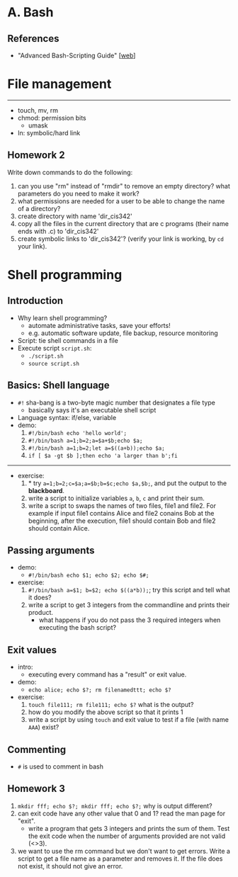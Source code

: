 A. Bash
===

References
---

- "Advanced Bash-Scripting Guide" [[web](http://www.tldp.org/LDP/abs/html/)]

File management
===

---

- touch, mv, rm
- chmod: permission bits
    - umask
- ln: symbolic/hard link

Homework 2
---

Write down commands to do the following: 

1. can you use "rm" instead of "rmdir" to remove an empty directory? what parameters do you need to make it work?
2. what permissions are needed for a user to be able to change the name of a directory?
3. create directory with name 'dir_cis342'
4. copy all the files in the current directory that are c programs (their name ends with .c) to 'dir_cis342'
5. create symbolic links to 'dir_cis342'? (verify your link is working, by `cd` your link).

Shell programming
===

Introduction
---

- Why learn shell programming?
    - automate administrative tasks, save your efforts!
    - e.g. automatic software update, file backup, resource monitoring
- Script: tie shell commands in a file 
- Execute script `script.sh`:
    - `./script.sh`
    - `source script.sh`

Basics: Shell language
---

- `#!` sha-bang is a two-byte magic number that designates a file type
    - basically says it's an executable shell script 
- Language syntax: if/else, variable
- demo:
    1. `#!/bin/bash echo 'hello world';`
    2. `#!/bin/bash a=1;b=2;a=$a+$b;echo $a;`
    2. `#!/bin/bash a=1;b=2;let a=$((a+b));echo $a;`
    3. `if [ $a -gt $b ];then echo 'a larger than b';fi`

---

- exercise:
    1. \* try `a=1;b=2;c=$a;a=$b;b=$c;echo $a,$b;`, and put the output to the **blackboard**.
    2. write a script to initialize variables `a`, `b`, `c` and print their sum.
    3. write a script to swaps the names of two files, file1 and file2. For example if input file1 contains Alice and file2 conains Bob at the beginning, after the execution, file1 should contain Bob and file2 should contain Alice.

Passing arguments
---

- demo: 
    - `#!/bin/bash echo $1; echo $2; echo $#;`
- exercise:
    1. `#!/bin/bash a=$1; b=$2; echo $((a*b));`; try this script and tell what it does?
    1. write a script to get 3 integers from the commandline and prints their product.
        - what happens if you do not pass the 3 required integers when executing the bash script?

Exit values 
---

- intro:
    - executing every command has a "result" or exit value.
- demo: 
    - `echo alice; echo $?; rm filenamedttt; echo $?`
- exercise: 
    1. `touch file111; rm file111; echo $?` what is the output? 
    2. how do you modify the above script so that it prints 1
    3. write a script by using `touch` and exit value to test if a file (with name `AAA`) exist?

Commenting
---

- `#` is used to comment in bash

Homework 3
---

1. `mkdir fff; echo $?; mkdir fff; echo $?;` why is output different?
2. can exit code have any other value that 0 and 1? read the man page for "exit". 
    - write a program that gets 3 integers and prints the sum of them. Test the exit code when the number of arguments provided are not valid (<>3).
3. we want to use the rm command but we don't want to get errors. Write a script to get a file name as a parameter and removes it. If the file does not exist, it should not give an error.

<!--

Grep & Find
===

Grep
---

- demo: 
    1. `grep hello hello.c`
    2. `cat hello.c | grep hello`
- exercise:
    1. use head and tail to find patterns just in parts of files.
    2. see what -i parameter does when used with grep
    3. test "^hello" reqular expression on a sample text file.

Process and commands
===

top
---

- demo: `top`
- exercise:
    1. open firefox and use top interactive commands to close it
    2. open firefox again. open some websites and tabs and see how they affect the values in top command.

ps and kill
---

- demo:
    1. `ps aux`
    2. `kill -15 1234`
    3. `kill -l`
- exercise:
    1. use grep to find all the processes running as root
    2. open firefox web browser and find its pid
    3. terminate firefox using the kill command. Suppose firefox is crashed and you can't close it using graphical interface. What you need to do to close it?


Advanced commands
===

Command execution model
---

- a command is run in a process
- a process access "files"
    - file: stdout/stdin, stderr, on-disk files
- processes contend the "frontend" display
- source vs `./`

Redirection
---

- intro: 
    - redirect from one file to another
        - standard printout is a file, 
        - error printout is another file
    - `>`, `>>`
- demo:
    1. `echo 'hello Alice' > somefile`
    3. `echo 'hello Alice' >> somefile`
    4. `rm XXX>somefile`, `rm XXX &>somefile`, 
    5. `rm XXX 1>somefile`, `rm XXX 2>somefile`, 
- exercise:
    1. try `pwd > ZZZ`; explain what this command does?
    1. write a command to store the list of files in current directory to a file named 'YYY'

Pipe
---

- intro:
    - chaining multiple commands
    - pass output (stdout) of a previous command to input (stdin) of the next one.
    - A pipe is a classic method of interprocess communication
    - `|`, `&&`
- demo:
    1. `ls /etc | more`
    2. `echo pwd | ls`
- exercise:
    2. can you pipe and redirect more than one time? `ls /etc | more > output`
    3. can you write the error to a file? like `rm nonexistingfile1 > output`.

background processes
---

- demo:
    1. `vim &`
    2. `jobs`
    3. `fg`
- exercise:
    1. run `top`. now use ctrl+c to terminate it. run in another time and this time use ctrl+z. what is the difference?
    2. run top in the background. also run vim in the background. try switching between them in one terminal.
    3. copy a big file that takes a long time in the background and observe when it finishes with top.

Homework 4
---

1. read the man page for `head` and `tail` commands. write a bash script to get name of a file and writes the 3 first and 3 last lines of the file to another file named `output`.
2. read the man page for `wc` command. write a bash script to get name of a file and removes it if it contains less that 3 words.
3. using `ls` and `wc` commands, write a single command to print out the number of files in the current directory.
4. use head and tail to print out lines number 25 to 30 of a long file.

-->
